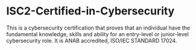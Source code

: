 # ISC2-Certified-in-Cybersecurity
This is a cybersecurity certification that proves that an individual have the fundamental knowledge, skills and ability  for an entry-level or junior-level cybersecurity role.
It is ANAB accredited, ISO/IEC STANDARD 17024.
